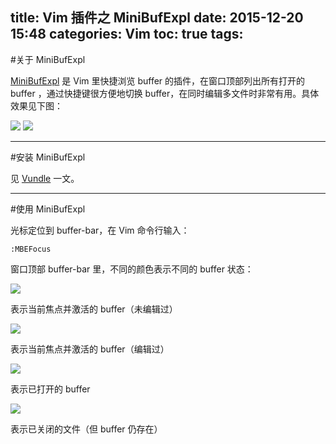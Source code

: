 title: Vim 插件之 MiniBufExpl
date: 2015-12-20 15:48
categories: Vim
toc: true
tags:
---

#关于 MiniBufExpl

[MiniBufExpl](https://github.com/fholgado/minibufexpl.vim) 是 Vim 里快捷浏览 buffer 的插件，在窗口顶部列出所有打开的 buffer ，通过快捷键很方便地切换 buffer，在同时编辑多文件时非常有用。具体效果见下图：

<!-- more -->

![](/images/vim/minibufexplr/buffer-states.jpeg)
![](/images/vim/minibufexplr/current-buffer-highlighting.gif)

---

#安装 MiniBufExpl

见 [Vundle](http://syawlaus.github.io/blog/vim/vundle/) 一文。
 
---

#使用 MiniBufExpl

光标定位到 buffer-bar，在 Vim 命令行输入：

    :MBEFocus

窗口顶部 buffer-bar 里，不同的颜色表示不同的 buffer 状态：

![](/images/vim/minibufexplr/highlight-purple.jpeg )

表示当前焦点并激活的 buffer（未编辑过）

![](/images/vim/minibufexplr/highlight-red.jpeg)

表示当前焦点并激活的 buffer（编辑过）

![](/images/vim/minibufexplr/highlight-yellow.jpeg)

表示已打开的 buffer 

![](/images/vim/minibufexplr/highlight-cyan.jpeg)

表示已关闭的文件（但 buffer 仍存在）

